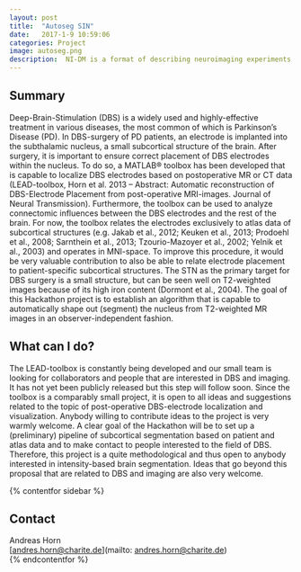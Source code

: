 ```yaml
---
layout: post
title:  "Autoseg SIN"
date:   2017-1-9 10:59:06
categories: Project
image: autoseg.png
description:  NI-DM is a format of describing neuroimaging experiments results. NeuroVault is a database for storing unthresholded statistical maps.
---
```

## Summary
Deep-Brain-Stimulation (DBS) is a widely used and highly-effective treatment in various diseases, the most common of which is Parkinson’s Disease (PD). In DBS-surgery of PD patients, an electrode is implanted into the subthalamic nucleus, a small subcortical structure of the brain. After surgery, it is important to ensure correct placement of DBS electrodes within the nucleus. To do so, a MATLAB® toolbox has been developed that is capable to localize DBS electrodes based on postoperative MR or CT data (LEAD-toolbox, Horn et al. 2013 – Abstract: Automatic reconstruction of DBS-Electrode Placement from post-operative MRI-images. Journal of Neural Transmission). Furthermore, the toolbox can be used to analyze connectomic influences between the DBS electrodes and the rest of the brain.
For now, the toolbox relates the electrodes exclusively to atlas data of subcortical structures (e.g. Jakab et al., 2012; Keuken et al., 2013; Prodoehl et al., 2008; Sarnthein et al., 2013; Tzourio-Mazoyer et al., 2002; Yelnik et al., 2003) and operates in MNI-space. To improve this procedure, it would be very valuable contribution to also be able to relate electrode placement to patient-specific subcortical structures. The STN as the primary target for DBS surgery is a small structure, but can be seen well on T2-weighted images because of its high iron content (Dormont et al., 2004).
The goal of this Hackathon project is to establish an algorithm that is capable to automatically shape out (segment) the nucleus from T2-weighted MR images in an observer-independent fashion.
## What can I do?
The LEAD-toolbox is constantly being developed and our small team is looking for collaborators and people that are interested in DBS and imaging. It has not yet been publicly released but this step will follow soon. Since the toolbox is a comparably small project, it is open to all ideas and suggestions related to the topic of post-operative DBS-electrode localization and visualization. Anybody willing to contribute ideas to the project is very warmly welcome. A clear goal of the Hackathon will be to set up a (preliminary) pipeline of subcortical segmentation based on patient and atlas data and to make contact to people interested to the field of DBS. Therefore, this project is a quite methodological and thus open to anybody interested in intensity-based brain segmentation. Ideas that go beyond this proposal that are related to DBS and imaging are also very welcome.

{% contentfor sidebar %}
## Contact  
Andreas Horn  
[andres.horn@charite.de](mailto: andres.horn@charite.de)  
{% endcontentfor %}
